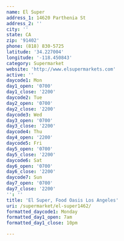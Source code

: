 ```yaml
---
name: El Super
address_1: 14620 Parthenia St
address_2: ''
city: ''
state: CA
zip: '91402'
phone: (818) 830-5725
latitude: '34.227004'
longitude: '-118.450843'
category: Supermarket
website: 'http://www.elsupermarkets.com'
active: ''
daycode1: Mon
day1_open: '0700'
day1_close: '2200'
daycode2: Tue
day2_open: '0700'
day2_close: '2200'
daycode3: Wed
day3_open: '0700'
day3_close: '2200'
daycode4: Thu
day4_open: '2200'
daycode5: Fri
day5_open: '0700'
day5_close: '2200'
daycode6: Sat
day6_open: '0700'
day6_close: '2200'
daycode7: Sun
day7_open: '0700'
day7_close: '2200'
'': ''
title: 'El Super, Food Oasis Los Angeles'
uri: /supermarket/el-super1462/
formatted_daycode1: Monday
formatted_day1_open: 7am
formatted_day1_close: 10pm

---
```

